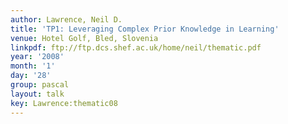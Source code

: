 ```yaml
---
author: Lawrence, Neil D.
title: 'TP1: Leveraging Complex Prior Knowledge in Learning'
venue: Hotel Golf, Bled, Slovenia
linkpdf: ftp://ftp.dcs.shef.ac.uk/home/neil/thematic.pdf
year: '2008'
month: '1'
day: '28'
group: pascal
layout: talk
key: Lawrence:thematic08
---
```

